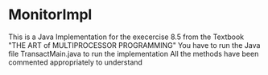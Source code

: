 # MonitorImpl

This is a Java Implementation for the execercise 8.5 from the Textbook "THE ART of MULTIPROCESSOR PROGRAMMING"
You have to run the Java file TransactMain.java to run the implementation
All the methods have been commented appropriately to understand
